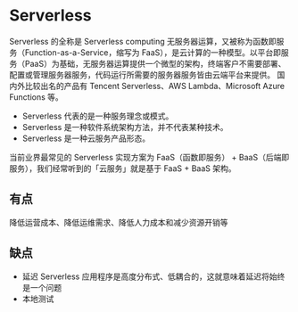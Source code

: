 # Serverless

Serverless 的全称是 Serverless computing 无服务器运算，又被称为函数即服务（Function-as-a-Service，缩写为 FaaS），是云计算的一种模型。以平台即服务（PaaS）为基础，无服务器运算提供一个微型的架构，终端客户不需要部署、配置或管理服务器服务，代码运行所需要的服务器服务皆由云端平台来提供。 国内外比较出名的产品有 Tencent Serverless、AWS Lambda、Microsoft Azure Functions 等。

- Serverless 代表的是一种服务理念或模式。
- Serverless 是一种软件系统架构方法，并不代表某种技术。
- Serverless 是一种云服务产品形态。

当前业界最常见的 Serverless 实现方案为 FaaS（函数即服务） + BaaS（后端即服务），我们经常听到的「云服务」就是基于 FaaS + BaaS 架构。

## 有点

降低运营成本、降低运维需求、降低人力成本和减少资源开销等

## 缺点

- 延迟 Serverless 应用程序是高度分布式、低耦合的，这就意味着延迟将始终是一个问题
- 本地测试
